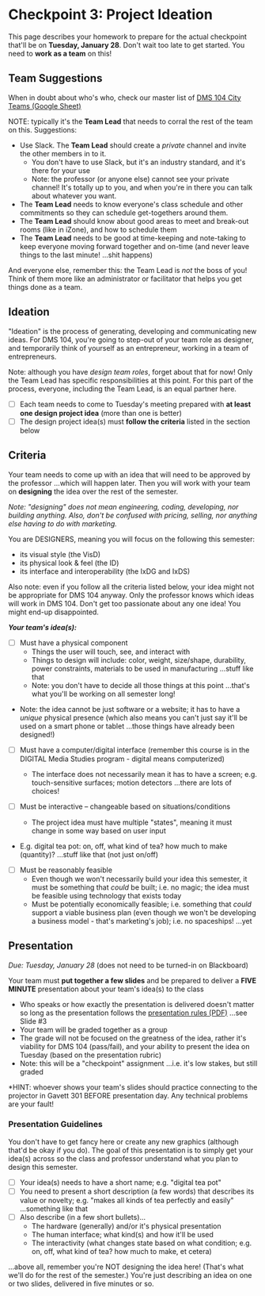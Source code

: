 
# Checkpoint 3: Project Ideation

This page describes your homework to prepare for the actual checkpoint that'll be on **Tuesday, January 28**.  Don't wait too late to get started.  You need to **work as a team** on this!

## Team Suggestions

When in doubt about who's who, check our master list of [DMS 104 City Teams (Google Sheet)](https://docs.google.com/spreadsheets/d/1UbdBF9IbIszRgiBGJvKIZuRk87naHoRm23v-MqI_drE/edit#gid=0)

NOTE: typically it's the **Team Lead** that needs to corral the rest of the team on this.  Suggestions:

- Use Slack. The **Team Lead** should create a *private* channel and invite the other members in to it.
  - You don't have to use Slack, but it's an industry standard, and it's there for your use
  - Note: the professor (or anyone else) cannot see your private channel!  It's totally up to you, and when you're in there you can talk about whatever you want.
- The **Team Lead** needs to know everyone's class schedule and other commitments so they can schedule get-togethers around them.
- The **Team Lead** should know about good areas to meet and break-out rooms (like in iZone), and how to schedule them
- The **Team Lead** needs to be good at time-keeping and note-taking to keep everyone moving forward together and on-time (and never leave things to the last minute! ...shit happens)

And everyone else, remember this: the Team Lead is *not* the boss of you!  Think of them more like an administrator or facilitator that helps you get things done as a team.

## Ideation

"Ideation" is the process of generating, developing and communicating new ideas.  For DMS 104, you're going to step-out of your team role as designer, and temporarily think of yourself as an entrepreneur, working in a team of entrepreneurs.

Note: although you have *design team roles*, forget about that for now! Only the Team Lead has specific responsibilities at this point.  For this part of the process, everyone, including the Team Lead, is an equal partner here.

- [ ] Each team needs to come to Tuesday's meeting prepared with **at least one design project idea** (more than one is better)
- [ ] The design project idea(s) must **follow the criteria** listed in the section below

## Criteria

Your team needs to come up with an idea that will need to be approved by the professor ...which will happen later.  Then you will work with your team on **designing** the idea over the rest of the semester.

*Note: "designing" does not mean engineering, coding, developing, nor building anything.  Also, don't be confused with pricing, selling, nor anything else having to do with marketing.*

You are DESIGNERS, meaning you will focus on the following this semester:
- its visual style (the VisD)
- its physical look & feel (the ID)
- its interface and interoperability (the IxDG and IxDS)

Also note: even if you follow all the criteria listed below, your idea might not be appropriate for DMS 104 anyway.  Only the professor knows which ideas will work in DMS 104. Don't get too passionate about any one idea!  You might end-up disappointed.

***Your team's idea(s):*** 

- [ ] Must have a physical component
  - Things the user will touch, see, and interact with
  - Things to design will include: color, weight, size/shape, durability, power constraints, materials to be used in manufacturing ...stuff like that
  - Note: you don't have to decide all those things at this point ...that's what you'll be working on all semester long!
- Note: the idea cannot be just software or a website; it has to have a *unique* physical presence (which also means you can't just say it'll be used on a smart phone or tablet ...those things have already been designed!)
  
- [ ] Must have a computer/digital interface (remember this course is in the DIGITAL Media Studies program  - digital means computerized)
  - The interface does not necessarily mean it has to have a screen; e.g. touch-sensitive surfaces; motion detectors ...there are lots of choices!

- [ ] Must be interactive – changeable based on situations/conditions
  - The project idea must have multiple "states", meaning it must change in some way based on user input
- E.g. digital tea pot: on, off, what kind of tea? how much to make (quantity)? ...stuff like that (not just on/off)
  
- [ ] Must be reasonably feasible
  - Even though we won't necessarily build your idea this semester, it must be something that *could* be built; i.e. no magic; the idea must be feasible using technology that exists today
  - Must be potentially economically feasible; i.e. something that *could* support a viable business plan (even though we won't be developing a business model - that's marketing's job); i.e. no spaceships! ...yet

## Presentation

*Due: Tuesday, January 28* (does not need to be turned-in on Blackboard)

Your team must **put together a few slides** and be prepared to deliver a **FIVE MINUTE** presentation about your team's idea(s) to the class

- Who speaks or how exactly the presentation is delivered doesn't matter so long as the presentation follows the [presentation rules (PDF)](../01-introduction/presentation-rules.pdf) ...see Slide #3
- Your team will be graded together as a group
- The grade will not be focused on the greatness of the idea, rather it's viability for DMS 104 (pass/fail), and your ability to present the idea on Tuesday (based on the presentation rubric)
- Note: this will be a "checkpoint" assignment ...i.e. it's low stakes, but still graded

*HINT: whoever shows your team's slides should practice connecting to the projector in Gavett 301 BEFORE presentation day.  Any technical problems are your fault!

### Presentation Guidelines

You don't have to get fancy here or create any new graphics (although that'd be okay if you do).  The goal of this presentation is to simply get your idea(s) across so the class and professor understand what you plan to design this semester.

- [ ] Your idea(s) needs to have a short name; e.g. "digital tea pot"
- [ ] You need to present a short description (a few words) that describes its value or novelty; e.g. "makes all kinds of tea perfectly and easily" ...something like that
- [ ] Also describe (in a few short bullets)...
  - The hardware (generally) and/or it's physical presentation
  - The human interface; what kind(s) and how it'll be used
  - The interactivity (what changes state based on what condition; e.g. on, off, what kind of tea? how much to make, et cetera)

...above all, remember you're NOT designing the idea here!  (That's what we'll do for the rest of the semester.) You're just describing an idea on one or two slides, delivered in five minutes or so.